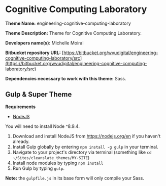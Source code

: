 Cognitive Computing Laboratory
==================

**Theme Name:** engineering-cognitive-computing-laboratory

**Theme Description:** Theme for Cognitive Computing Laboratory.

**Developers name(s):** Michelle Moirai

**Bitbucket repository URL:** [https://bitbucket.org/wvudigital/engineering-cognitive-computing-laboratory/src](https://bitbucket.org/wvudigital/engineering-cognitive-computing-laboratory/src)

**Dependencies necessary to work with this theme:** Sass.



## Gulp & Super Theme

**Requirements**
* [NodeJS](https://nodejs.org)

You will need to install Node ^8.9.4.

  1. Download and install NodeJS from https://nodejs.org/en if you haven't already.
  1. Install Gulp globally by entering `npm install -g gulp` in your terminal.
  1. Navigate to your project's directory via terminal (something like `cd ~/Sites/cleanslate_themes/MY-SITE`)
  1. Install node modules by typing `npm install`
  1. Run Gulp by typing `gulp`.

**Note:** the `gulpfile.js` in its base form will only compile your Sass.
